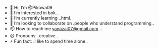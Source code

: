 - 👋 Hi, I’m @Pikowa09
- 👀 I’m interested in bok..
- 🌱 I’m currently learning ..html.
- 💞️ I’m looking to collaborate on .people who understand programming..
- 📫 How to reach me yanazai07@gmail.com...
- 😄 Pronouns: .creative..
- ⚡ Fun fact: .I like to spend time alone..

<!---
Pikowa09/Pikowa09 is a ✨ special ✨ repository because its `README.md` (this file) appears on your GitHub profile.
You can click the Preview link to take a look at your changes.
--->

